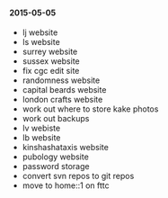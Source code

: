 #### 2015-05-05 ####

- lj website
- ls website
- surrey website
- sussex website
- fix cgc edit site
- randomness website
- capital beards website
- london crafts website
- work out where to store kake photos
- work out backups
- lv webiste
- lb website
- kinshashataxis website
- pubology website
- password storage
- convert svn repos to git repos
- move to home::1 on fttc

